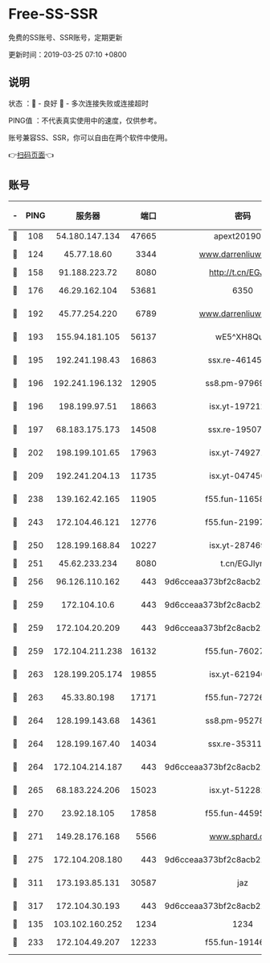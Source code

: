 # Free-SS-SSR

免费的SS账号、SSR账号，定期更新

更新时间：2019-03-25 07:10 +0800

## 说明

状态     ：🙂 - 良好 🙁 - 多次连接失败或连接超时

PING值   ：不代表真实使用中的速度，仅供参考。

账号兼容SS、SSR，你可以自由在两个软件中使用。

👉[扫码页面](https://liesauer.github.io/Free-SS-SSR/)👈

## 账号

|-|PING|服务器|端口|密码|加密方式|区域|
|:----:|:----:|:-----:|-----:|:----:|:----:|:----:|
|🙂|108|54.180.147.134|47665|apext2019001|chacha20|KR|
|🙂|124|45.77.18.60|3344|www.darrenliuwei.com|aes-256-cfb|JP|
|🙂|158|91.188.223.72|8080|http://t.cn/EGJIyrl|rc4-md5|RU|
|🙂|176|46.29.162.104|53681|6350|aes-128-ctr|RU|
|🙂|192|45.77.254.220|6789|www.darrenliuwei.com|aes-256-cfb|SG|
|🙂|193|155.94.181.105|56137|wE5^XH8Quw|aes-256-cfb|US|
|🙂|195|192.241.198.43|16863|ssx.re-46145720|aes-256-cfb|US|
|🙂|196|192.241.196.132|12905|ss8.pm-97969807|aes-256-cfb|US|
|🙂|196|198.199.97.51|18663|isx.yt-19721289|aes-256-cfb|US|
|🙂|197|68.183.175.173|14508|ssx.re-19507482|aes-256-cfb|US|
|🙂|202|198.199.101.65|17963|isx.yt-74927147|aes-256-cfb|US|
|🙂|209|192.241.204.13|11735|isx.yt-04745009|aes-256-cfb|US|
|🙂|238|139.162.42.165|11905|f55.fun-11658175|aes-256-cfb|SG|
|🙂|243|172.104.46.121|12776|f55.fun-21997792|aes-256-cfb|SG|
|🙂|250|128.199.168.84|10227|isx.yt-28746915|aes-256-cfb|SG|
|🙂|251|45.62.233.234|8080|t.cn/EGJIyrl|rc4-md5|CA|
|🙂|256|96.126.110.162|443|9d6cceaa373bf2c8acb22e60b6a58be6|aes-256-cfb|US|
|🙂|259|172.104.10.6|443|9d6cceaa373bf2c8acb22e60b6a58be6|aes-256-cfb|US|
|🙂|259|172.104.20.209|443|9d6cceaa373bf2c8acb22e60b6a58be6|aes-256-cfb|US|
|🙂|259|172.104.211.238|16132|f55.fun-76027787|aes-256-cfb|US|
|🙂|263|128.199.205.174|19855|isx.yt-62194015|aes-256-cfb|SG|
|🙂|263|45.33.80.198|17171|f55.fun-72726729|aes-256-cfb|US|
|🙂|264|128.199.143.68|14361|ss8.pm-95278074|aes-256-cfb|SG|
|🙂|264|128.199.167.40|14034|ssx.re-35311093|aes-256-cfb|SG|
|🙂|264|172.104.214.187|443|9d6cceaa373bf2c8acb22e60b6a58be6|aes-256-cfb|US|
|🙂|265|68.183.224.206|15023|isx.yt-51228211|aes-256-cfb|SG|
|🙂|270|23.92.18.105|17858|f55.fun-44595714|aes-256-cfb|US|
|🙂|271|149.28.176.168|5566|www.sphard.com|aes-256-cfb|AU|
|🙂|275|172.104.208.180|443|9d6cceaa373bf2c8acb22e60b6a58be6|aes-256-cfb|US|
|🙂|311|173.193.85.131|30587|jaz|aes-256-cfb|US|
|🙂|317|172.104.30.193|443|9d6cceaa373bf2c8acb22e60b6a58be6|aes-256-cfb|US|
|🙂|135|103.102.160.252|1234|1234|rc4-md5|JP|
|🙂|233|172.104.49.207|12233|f55.fun-19146730|aes-256-cfb|SG|
